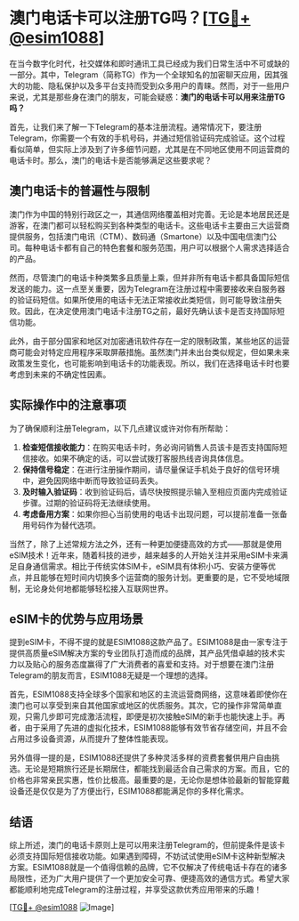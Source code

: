 # 澳门电话卡可以注册TG吗？[[TG💪+ @esim1088](https://t.me/s/esim1088)]

在当今数字化时代，社交媒体和即时通讯工具已经成为我们日常生活中不可或缺的一部分。其中，Telegram（简称TG）作为一个全球知名的加密聊天应用，因其强大的功能、隐私保护以及多平台支持而受到众多用户的青睐。然而，对于一些用户来说，尤其是那些身在澳门的朋友，可能会疑惑：**澳门的电话卡可以用来注册TG吗？**

首先，让我们来了解一下Telegram的基本注册流程。通常情况下，要注册Telegram，你需要一个有效的手机号码，并通过短信验证码完成验证。这个过程看似简单，但实际上涉及到了许多细节问题，尤其是在不同地区使用不同运营商的电话卡时。那么，澳门的电话卡是否能够满足这些要求呢？

## 澳门电话卡的普遍性与限制

澳门作为中国的特别行政区之一，其通信网络覆盖相对完善。无论是本地居民还是游客，在澳门都可以轻松购买到各种类型的电话卡。这些电话卡主要由三大运营商提供服务，包括澳门电讯（CTM）、数码通（Smartone）以及中国电信澳门公司。每种电话卡都有自己的特色套餐和服务范围，用户可以根据个人需求选择适合的产品。

然而，尽管澳门的电话卡种类繁多且质量上乘，但并非所有电话卡都具备国际短信发送的能力。这一点至关重要，因为Telegram在注册过程中需要接收来自服务器的验证码短信。如果所使用的电话卡无法正常接收此类短信，则可能导致注册失败。因此，在决定使用澳门电话卡注册TG之前，最好先确认该卡是否支持国际短信功能。

此外，由于部分国家和地区对加密通讯软件存在一定的限制政策，某些地区的运营商可能会对特定应用程序采取屏蔽措施。虽然澳门并未出台类似规定，但如果未来政策发生变化，也可能影响到电话卡的功能表现。所以，我们在选择电话卡时也要考虑到未来的不确定性因素。

## 实际操作中的注意事项

为了确保顺利注册Telegram，以下几点建议或许对你有所帮助：

1. **检查短信接收能力**：在购买电话卡时，务必询问销售人员该卡是否支持国际短信接收。如果不确定的话，可以尝试拨打客服热线咨询具体信息。
2. **保持信号稳定**：在进行注册操作期间，请尽量保证手机处于良好的信号环境中，避免因网络中断而导致验证码丢失。
3. **及时输入验证码**：收到验证码后，请尽快按照提示输入至相应页面内完成验证步骤。过期的验证码将无法继续使用。
4. **考虑备用方案**：如果你担心当前使用的电话卡出现问题，可以提前准备一张备用号码作为替代选项。

当然了，除了上述常规方法之外，还有一种更加便捷高效的方式——那就是使用eSIM技术！近年来，随着科技的进步，越来越多的人开始关注并采用eSIM卡来满足自身通信需求。相比于传统实体SIM卡，eSIM具有体积小巧、安装方便等优点，并且能够在短时间内切换多个运营商的服务计划。更重要的是，它不受地域限制，无论身处何地都能够轻松接入互联网世界。

## eSIM卡的优势与应用场景

提到eSIM卡，不得不提的就是ESIM1088这款产品了。ESIM1088是由一家专注于提供高质量eSIM解决方案的专业团队打造而成的品牌，其产品凭借卓越的技术实力以及贴心的服务态度赢得了广大消费者的喜爱和支持。对于想要在澳门注册Telegram的朋友而言，ESIM1088无疑是一个理想的选择。

首先，ESIM1088支持全球多个国家和地区的主流运营商网络，这意味着即使你在澳门也可以享受到来自其他国家或地区的优质服务。其次，它的操作非常简单直观，只需几步即可完成激活流程，即便是初次接触eSIM的新手也能快速上手。再者，由于采用了先进的虚拟化技术，ESIM1088能够有效节省存储空间，并且不会占用过多设备资源，从而提升了整体性能表现。

另外值得一提的是，ESIM1088还提供了多种灵活多样的资费套餐供用户自由挑选。无论是短期旅行还是长期居住，都能找到最适合自己需求的方案。而且，它的价格也非常亲民实惠，性价比极高。最重要的是，无论你是想体验最新的智能穿戴设备还是仅仅是为了方便出行，ESIM1088都能满足你的多样化需求。

## 结语

综上所述，澳门的电话卡原则上是可以用来注册Telegram的，但前提条件是该卡必须支持国际短信接收功能。如果遇到障碍，不妨试试使用eSIM卡这种新型解决方案。ESIM1088就是一个值得信赖的品牌，它不仅解决了传统电话卡存在的诸多局限性，还为广大用户提供了一个更加安全可靠、便捷高效的通信方式。希望大家都能顺利地完成Telegram的注册过程，并享受这款优秀应用带来的乐趣！

[[TG💪+ @esim1088](https://t.me/s/esim1088) ![Image](https://i.postimg.cc/4NQfJmqS/Snipaste-2025-05-13-00-14-12.png)]
